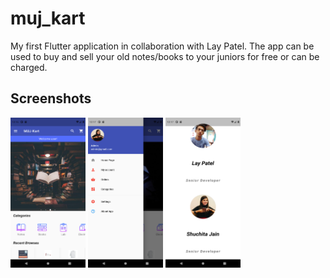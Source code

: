 # muj_kart

My first Flutter application in collaboration with Lay Patel. 
The app can be used to buy and sell your old notes/books to your juniors for free or can be charged.

## Screenshots

<img src = "https://github.com/shuchitajain/muj_kart/blob/master/flutter_01.png" height = "240" width = "120" margin = "20">     <img src = "https://github.com/shuchitajain/muj_kart/blob/master/flutter_02.png" height = "240" width = "120" >     <img src = "https://github.com/shuchitajain/muj_kart/blob/master/flutter_03.png" height = "240" width = "120" > 
